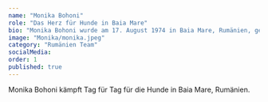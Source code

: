 ```yaml
---
name: "Monika Bohoni"
role: "Das Herz für Hunde in Baia Mare"
bio: "Monika Bohoni wurde am 17. August 1974 in Baia Mare, Rumänien, geboren – und genau dort kämpft sie Tag für Tag für jene, die keine Stimme haben: die Hunde. Als Tierschützerin leitet sie das öffentliche Shelter in Baia Mare – eine echte Besonderheit, denn normalerweise sind solche Einrichtungen nicht in der Hand von Tierschützern, und leider ist es dort vielerorts üblich, Hunde zu töten. Doch Monika geht einen anderen Weg. Mit unermüdlichem Einsatz kümmert sie sich um rund 400 Hunde und kämpft dafür, dass jeder einzelne eine Chance bekommt. Sie ist das Herz des Tierheims – Tag und Nacht im Einsatz, mit einer Hingabe, wie man sie nur selten findet. Neben ihrer Arbeit vor Ort hat sie ihre eigene Organisation gegründet: Salvati Animalele – 'Rettet die Tiere'. Ihr größter Traum ist es, eines Tages ein privates Shelter zu eröffnen, in dem die Hunde unter besseren Bedingungen leben können. Doch sie weiß: Würde sie das öffentliche Shelter verlassen, würden sich die Zustände für die Hunde dort schlagartig verschlechtern. Genau das hält sie zurück – aus Verantwortung und Liebe zu den Tieren. Es gibt nur wenige Menschen, die sich so selbstlos für das Leben anderer einsetzen wie Monika. Sie opfert alles für ihre Tiere – und ist für viele von ihnen der einzige Grund, warum sie noch Hoffnung haben."
image: "Monika/monika.jpeg"
category: "Rumänien Team"
socialMedia:
order: 1
published: true
---
```


Monika Bohoni kämpft Tag für Tag für die Hunde in Baia Mare, Rumänien. 